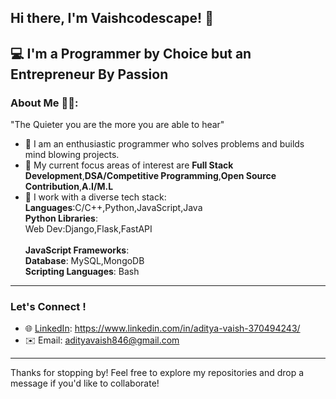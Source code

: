 ## Hi there, I'm Vaishcodescape! 👋
💻 **I'm a Programmer by Choice but an Entrepreneur By Passion**
---

### About Me 🥷🏻:
"The Quieter you are the more you are able to hear"
- 🌟 I am an enthusiastic programmer who solves problems and builds mind blowing projects.
- 🚀 My current focus areas of interest are **Full Stack Development**,**DSA/Competitive Programming**,**Open Source Contribution**,**A.I/M.L**
- 🧰 I work with a diverse tech stack:   
  **Languages**:C/C++,Python,JavaScript,Java<br>
  **Python Libraries**:<br>
  Web Dev:Django,Flask,FastAPI <br><br>
  **JavaScript Frameworks**: <br>
  **Database**: MySQL,MongoDB<br>
  **Scripting Languages**: Bash<br>
---

### Let's Connect !

- 🌐 [LinkedIn](#): https://www.linkedin.com/in/aditya-vaish-370494243/
- ✉️ Email: adityavaish846@gmail.com  
---
Thanks for stopping by! Feel free to explore my repositories and drop a message if you'd like to collaborate!
